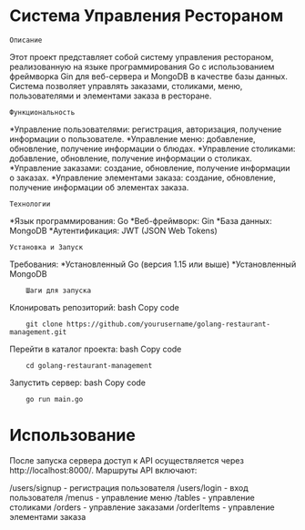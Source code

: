 # Система Управления Рестораном
    Описание
Этот проект представляет собой систему управления рестораном, реализованную на языке программирования Go с использованием фреймворка Gin для веб-сервера и MongoDB в качестве базы данных. Система позволяет управлять заказами, столиками, меню, пользователями и элементами заказа в ресторане.

    Функциональность
*Управление пользователями: регистрация, авторизация, получение информации о пользователе.
*Управление меню: добавление, обновление, получение информации о блюдах.
*Управление столиками: добавление, обновление, получение информации о столиках.
*Управление заказами: создание, обновление, получение информации о заказах.
*Управление элементами заказа: создание, обновление, получение информации об элементах заказа.
    
    Технологии
*Язык программирования: Go
*Веб-фреймворк: Gin
*База данных: MongoDB
*Аутентификация: JWT (JSON Web Tokens)

    Установка и Запуск
Требования:
*Установленный Go (версия 1.15 или выше)
*Установленный MongoDB

        Шаги для запуска
Клонировать репозиторий:
bash
Copy code
        
        git clone https://github.com/yourusername/golang-restaurant-management.git
Перейти в каталог проекта:
bash
Copy code
    
        cd golang-restaurant-management
Запустить сервер:
bash
Copy code

        go run main.go

# Использование
После запуска сервера доступ к API осуществляется через http://localhost:8000/. Маршруты API включают:

/users/signup - регистрация пользователя
/users/login - вход пользователя
/menus - управление меню
/tables - управление столиками
/orders - управление заказами
/orderItems - управление элементами заказа
